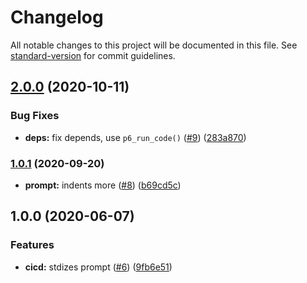 # Changelog

All notable changes to this project will be documented in this file. See [standard-version](https://github.com/conventional-changelog/standard-version) for commit guidelines.

## [2.0.0](https://github.com/p6m7g8/p6df-go/compare/v1.0.1...v2.0.0) (2020-10-11)


### Bug Fixes

* **deps:** fix depends, use `p6_run_code()` ([#9](https://github.com/p6m7g8/p6df-go/issues/9)) ([283a870](https://github.com/p6m7g8/p6df-go/commit/283a8707ba80894d571825e104fa1ec630a4f64d))

### [1.0.1](https://github.com/p6m7g8/p6df-go/compare/v1.0.0...v1.0.1) (2020-09-20)


* **prompt:** indents more ([#8](https://github.com/p6m7g8/p6df-go/issues/8)) ([b69cd5c](https://github.com/p6m7g8/p6df-go/commit/b69cd5c96f4794c52c095e99dd15cede8ed66098))

## 1.0.0 (2020-06-07)


### Features

* **cicd:** stdizes prompt ([#6](https://github.com/p6m7g8/p6df-go/issues/6)) ([9fb6e51](https://github.com/p6m7g8/p6df-go/commit/9fb6e5165e792314598d5737e1ed3be84493cc0e))
